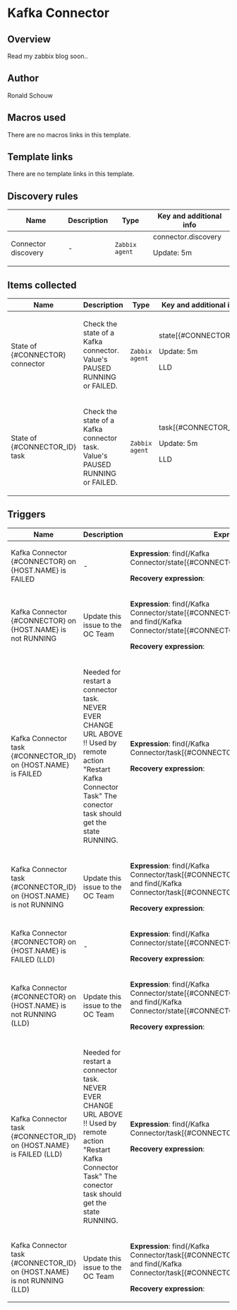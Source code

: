 # Kafka Connector

## Overview

 Read my zabbix blog soon..



## Author

Ronald Schouw

## Macros used

There are no macros links in this template.

## Template links

There are no template links in this template.

## Discovery rules

|Name|Description|Type|Key and additional info|
|----|-----------|----|----|
|Connector discovery|<p>-</p>|`Zabbix agent`|connector.discovery<p>Update: 5m</p>|
## Items collected

|Name|Description|Type|Key and additional info|
|----|-----------|----|----|
|State of {#CONNECTOR}  connector|<p>Check the state of a Kafka connector. Value's PAUSED RUNNING or FAILED.</p>|`Zabbix agent`|state[{#CONNECTOR}]<p>Update: 5m</p><p>LLD</p>|
|State of {#CONNECTOR_ID} task|<p>Check the state of a Kafka connector task. Value's PAUSED RUNNING or FAILED.</p>|`Zabbix agent`|task[{#CONNECTOR_ID}]<p>Update: 5m</p><p>LLD</p>|
## Triggers

|Name|Description|Expression|Priority|
|----|-----------|----------|--------|
|Kafka Connector {#CONNECTOR} on {HOST.NAME} is FAILED|<p>-</p>|<p>**Expression**: find(/Kafka Connector/state[{#CONNECTOR}],,"like","FAILED")=1</p><p>**Recovery expression**: </p>|not classified|
|Kafka Connector {#CONNECTOR} on {HOST.NAME} is not RUNNING|<p>Update this issue to the OC Team</p>|<p>**Expression**: find(/Kafka Connector/state[{#CONNECTOR}],6h,"like","RUNNING")=0 and find(/Kafka Connector/state[{#CONNECTOR}],,"like","FAILED")=1</p><p>**Recovery expression**: </p>|warning|
|Kafka Connector task {#CONNECTOR_ID} on {HOST.NAME} is FAILED|<p>Needed for restart a connector task. NEVER EVER CHANGE URL ABOVE !! Used by remote action "Restart Kafka Connector Task" The conector task should get the state RUNNING.</p>|<p>**Expression**: find(/Kafka Connector/task[{#CONNECTOR_ID}],,"like","FAILED")=1</p><p>**Recovery expression**: </p>|not classified|
|Kafka Connector task {#CONNECTOR_ID} on {HOST.NAME} is not RUNNING|<p>Update this issue to the OC Team</p>|<p>**Expression**: find(/Kafka Connector/task[{#CONNECTOR_ID}],6h,"like","RUNNING")=0 and find(/Kafka Connector/task[{#CONNECTOR_ID}],,"like","FAILED")=1</p><p>**Recovery expression**: </p>|warning|
|Kafka Connector {#CONNECTOR} on {HOST.NAME} is FAILED (LLD)|<p>-</p>|<p>**Expression**: find(/Kafka Connector/state[{#CONNECTOR}],,"like","FAILED")=1</p><p>**Recovery expression**: </p>|not classified|
|Kafka Connector {#CONNECTOR} on {HOST.NAME} is not RUNNING (LLD)|<p>Update this issue to the OC Team</p>|<p>**Expression**: find(/Kafka Connector/state[{#CONNECTOR}],6h,"like","RUNNING")=0 and find(/Kafka Connector/state[{#CONNECTOR}],,"like","FAILED")=1</p><p>**Recovery expression**: </p>|warning|
|Kafka Connector task {#CONNECTOR_ID} on {HOST.NAME} is FAILED (LLD)|<p>Needed for restart a connector task. NEVER EVER CHANGE URL ABOVE !! Used by remote action "Restart Kafka Connector Task" The conector task should get the state RUNNING.</p>|<p>**Expression**: find(/Kafka Connector/task[{#CONNECTOR_ID}],,"like","FAILED")=1</p><p>**Recovery expression**: </p>|not classified|
|Kafka Connector task {#CONNECTOR_ID} on {HOST.NAME} is not RUNNING (LLD)|<p>Update this issue to the OC Team</p>|<p>**Expression**: find(/Kafka Connector/task[{#CONNECTOR_ID}],6h,"like","RUNNING")=0 and find(/Kafka Connector/task[{#CONNECTOR_ID}],,"like","FAILED")=1</p><p>**Recovery expression**: </p>|warning|
